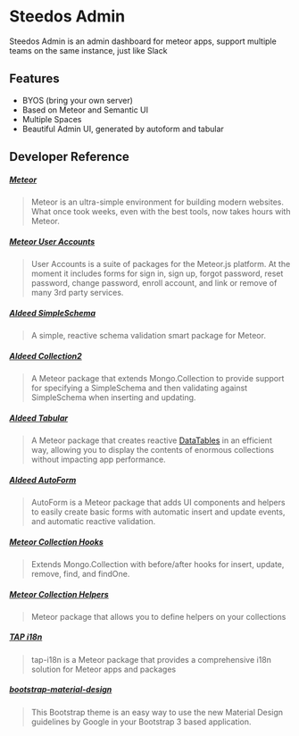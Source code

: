 # Steedos Admin

Steedos Admin is an admin dashboard for meteor apps, support multiple teams on the same instance, just like Slack

## Features
- BYOS (bring your own server)
- Based on Meteor and Semantic UI
- Multiple Spaces
- Beautiful Admin UI, generated by autoform and tabular

## Developer Reference

##### [Meteor](http://docs.meteor.com/#/full/)
> Meteor is an ultra-simple environment for building modern websites. What once took weeks, even with the best tools, now takes hours with Meteor.

##### [Meteor User Accounts](https://github.com/meteor-useraccounts/core)
> User Accounts is a suite of packages for the Meteor.js platform. At the moment it includes forms for sign in, sign up, forgot password, reset password, change password, enroll account, and link or remove of many 3rd party services.

##### [Aldeed SimpleSchema](https://github.com/aldeed/meteor-simple-schema)
> A simple, reactive schema validation smart package for Meteor.

##### [Aldeed Collection2](https://github.com/aldeed/meteor-collection2)
> A Meteor package that extends Mongo.Collection to provide support for specifying a SimpleSchema and then validating against SimpleSchema when inserting and updating.

##### [Aldeed Tabular](https://github.com/aldeed/meteor-tabular)
> A Meteor package that creates reactive [DataTables](http://datatables.net/) in an efficient way, allowing you to display the contents of enormous collections without impacting app performance.

##### [Aldeed AutoForm](https://github.com/aldeed/meteor-autoform)
> AutoForm is a Meteor package that adds UI components and helpers to easily create basic forms with automatic insert and update events, and automatic reactive validation. 

##### [Meteor Collection Hooks](https://github.com/matb33/meteor-collection-hooks)
> Extends Mongo.Collection with before/after hooks for insert, update, remove, find, and findOne.

##### [Meteor Collection Helpers](https://github.com/dburles/meteor-collection-helpers)
> Meteor package that allows you to define helpers on your collections

##### [TAP i18n](https://github.com/TAPevents/tap-i18n)
> tap-i18n is a Meteor package that provides a comprehensive i18n solution for Meteor apps and packages

##### [bootstrap-material-design](https://github.com/FezVrasta/bootstrap-material-design)
> This Bootstrap theme is an easy way to use the new Material Design guidelines by Google in your Bootstrap 3 based application.